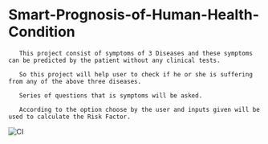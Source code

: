 # Smart-Prognosis-of-Human-Health-Condition
       This project consist of symptoms of 3 Diseases and these symptoms can be predicted by the patient without any clinical tests.
       
       So this project will help user to check if he or she is suffering from any of the above three diseases.
       
       Series of questions that is symptoms will be asked. 
       
       According to the option choose by the user and inputs given will be used to calculate the Risk Factor. 
       
![CI](https://github.com/stepin104510/Smart-Prognosis-of-Human-Health-Condition/workflows/CI/badge.svg)
